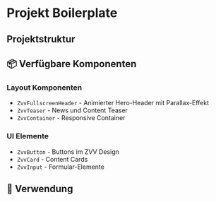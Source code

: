 # Projekt Boilerplate

## Projektstruktur 

## 📦 Verfügbare Komponenten

### Layout Komponenten
- `ZvvFullscreenHeader` - Animierter Hero-Header mit Parallax-Effekt
- `ZvvTeaser` - News und Content Teaser
- `ZvvContainer` - Responsive Container

### UI Elemente
- `ZvvButton` - Buttons im ZVV Design
- `ZvvCard` - Content Cards
- `ZvvInput` - Formular-Elemente

## 🎯 Verwendung 